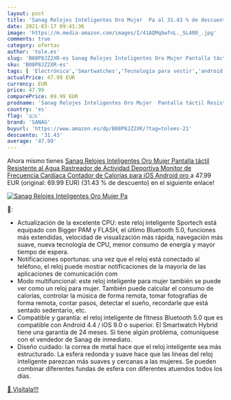 ```yaml
---
layout: post
title: 'Sanag Relojes Inteligentes Oro Mujer  Pa al 31.43 % de descuento'
date: 2021-03-17 09:41:36
image: 'https://m.media-amazon.com/images/I/41AQMqbwfnL._SL400_.jpg'
comments: true
category: ofertas
author: 'tole.es'
slug: 'B08P8JZ2XR-es Sanag Relojes Inteligentes Oro Mujer Pantalla táctil...'
sku: 'B08P8JZ2XR-es'
tags: [ 'Electrónica','Smartwatches','Tecnología para vestir','android','sanag', ]
actualPrice: 47.99 EUR
currency: EUR
price: 47.99
comparePrice: 69.99 EUR
prodname: 'Sanag Relojes Inteligentes Oro Mujer  Pantalla táctil Resistente al Agua  Rastreador de Actividad Deportiva  Monitor de Frecuencia Cardíaca Contador de Calorías  para iOS Android  oro '
country: 'es'
flag: '🇪🇸'
brand: 'SANAG'
buyurl: 'https://www.amazon.es/dp/B08P8JZ2XR/?tag=tolees-21'
descuento: '31.43'
average: '47.99'
---
```


Ahora mismo tienes [Sanag Relojes Inteligentes Oro Mujer  Pantalla táctil Resistente al Agua  Rastreador de Actividad Deportiva  Monitor de Frecuencia Cardíaca Contador de Calorías  para iOS Android  oro ](https://www.amazon.es/dp/B08P8JZ2XR/?tag=tolees-21) a 47.99 EUR (original: 69.99 EUR) (31.43 %  de descuento) en el siguiente enlace!

[![Sanag Relojes Inteligentes Oro Mujer  Pa](https://m.media-amazon.com/images/I/41AQMqbwfnL._SL400_.jpg)](https://www.amazon.es/dp/B08P8JZ2XR/?tag=tolees-21)

🔎:

- Actualización de la excelente CPU: este reloj inteligente Sportech está equipado con Bigger PAM y FLASH, el último Bluetooth 5.0, funciones más extendidas, velocidad de visualización más rápida, navegación más suave, nueva tecnología de CPU, menor consumo de energía y mayor tiempo de espera.
- Notificaciones oportunas: una vez que el reloj está conectado al teléfono, el reloj puede mostrar notificaciones de la mayoría de las aplicaciones de comunicación com
- Modo multifuncional: este reloj inteligente para mujer también se puede ver como un reloj para mujer. También puede calcular el consumo de calorías, controlar la música de forma remota, tomar fotografías de forma remota, contar pasos, detectar el sueño, recordarle que está sentado sedentario, etc.
- Compatible y garantía: el reloj inteligente de fitness Bluetooth 5.0 que es compatible con Android 4.4 / iOS 9.0 o superior. El Smartwatch Hybrid tiene una garantía de 24 meses. Si tiene algún problema, comuníquese con el vendedor de Sanag de inmediato.
- Diseño cuidado: la correa de metal hace que el reloj inteligente sea más estructurado. La esfera redonda y suave hace que las líneas del reloj inteligente parezcan más suaves y cercanas a las mujeres. Se pueden combinar diferentes fundas de esfera con diferentes atuendos todos los días.

[🛒 Visítala!!!](https://www.amazon.es/dp/B08P8JZ2XR/?tag=tolees-21)

